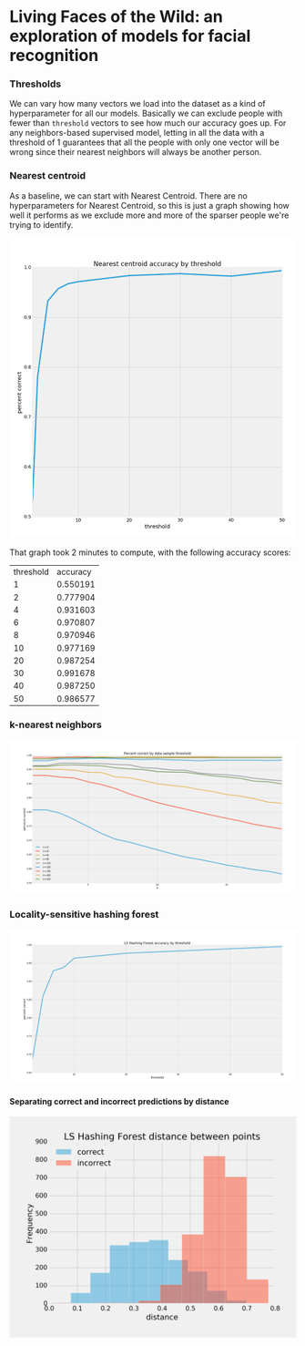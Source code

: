 # Living Faces of the Wild: an exploration of models for facial recognition


### Thresholds
We can vary how many vectors we load into the dataset as a kind of hyperparameter for all our models. Basically we can exclude people with fewer than `threshold` vectors to see how much our accuracy goes up. For any neighbors-based supervised model, letting in all the data with a threshold of 1 guarantees that all the people with only one vector will be wrong since their nearest neighbors will always be another person.

### Nearest centroid

As a baseline, we can start with Nearest Centroid. There are no hyperparameters for Nearest Centroid, so this is just a graph showing how well it performs as we exclude more and more of the sparser people we're trying to identify.

![Graph: Nearest centroid accuracy by threshold](images/nearest_centroid1.png)

That graph took 2 minutes to compute, with the following accuracy scores:
<table>
<tr><td>threshold</td><td>accuracy</td></tr>
<tr><td>1</td><td>0.550191</td></tr>
<tr><td>2</td><td>0.777904</td></tr>
<tr><td>4</td><td>0.931603</td></tr>
<tr><td>6</td><td>0.970807</td></tr>
<tr><td>8</td><td>0.970946</td></tr>
<tr><td>10</td><td>0.977169</td></tr>
<tr><td>20</td><td>0.987254</td></tr>
<tr><td>30</td><td>0.991678</td></tr>
<tr><td>40</td><td>0.987250</td></tr>
<tr><td>50</td><td>0.986577</td></tr>
</table>

### k-nearest neighbors
![Graph: comparison of k-nearest neighbors by n_neighbors and threshold](images/knn_2-50.png)
### Locality-sensitive hashing forest
![Graph: comparison of LSHForest by threshold](images/lshforest_n-candidates=100.png)
#### Separating correct and incorrect predictions by distance
![Histogram: comparison of distance between a vector and its nearest neighbor using LSHForest, separated by correct and incorrect predictions](images/lshf_distancediff_thresh=1_n-candidates=100.png)
